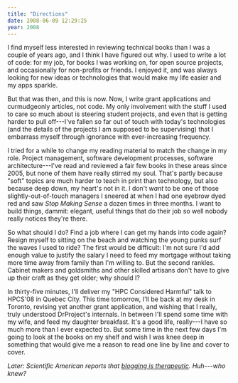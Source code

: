 ```yaml
---
title: "Directions"
date: 2008-06-09 12:29:25
year: 2008
---
```

I find myself less interested in reviewing technical books than I was a couple of years ago, and I think I have figured out why.  I used to write a lot of code: for my job, for books I was working on, for open source projects, and occasionally for non-profits or friends.  I enjoyed it, and was always looking for new ideas or technologies that would make my life easier and my apps sparkle.

But that was then, and this is now.  Now, I write grant applications and curmudgeonly articles, not code.  My only involvement with the stuff I used to care so much about is steering student projects, and even that is getting harder to pull off---I've fallen so far out of touch with today's technologies (and the details of the projects I am supposed to be supervising) that I embarrass myself through ignorance with ever-increasing frequency.

I tried for a while to change my reading material to match the change in my role.  Project management, software development processes, software architecture---I've read and reviewed a fair few books in these areas since 2005, but none of them have really stirred my soul.  That's partly because "soft" topics are much harder to teach in print than technology, but also because deep down, my heart's not in it.  I don't <em>want</em> to be one of those slightly-out-of-touch managers I sneered at when I had one eyebrow dyed red and saw <em>Stop Making Sense</em> a dozen times in three months.  I want to build things, dammit: elegant, useful things that do their job so well nobody really notices they're there.

So what should I do?  Find a job where I can get my hands into code again?  Resign myself to sitting on the beach and watching the young punks surf the waves I used to ride?  The first would be difficult: I'm not sure I'd add enough value to justify the salary I need to feed my mortgage without taking more time away from family than I'm willing to.  But the second rankles.  Cabinet makers and goldsmiths and other skilled artisans don't have to give up their craft as they get older; why should I?

In thirty-five minutes, I'll deliver my "HPC Considered Harmful" talk to HPCS'08 in Quebec City.  This time tomorrow, I'll be back at my desk in Toronto, revising yet another grant application, and wishing that I really, truly understood DrProject's internals.  In between I'll spend some time with my wife, and feed my daughter breakfast.  It's a good life, really---I have so much more than I ever expected to.  But some time in the next few days I'm going to look at the books on my shelf and wish I was knee deep in something that would give me a reason to read one line by line and cover to cover.

<em>Later: Scientific American reports that <a href="http://www.sciam.com/article.cfm?id=the-healthy-type">blogging is therapeutic</a>.  Huh---who knew?</em>

